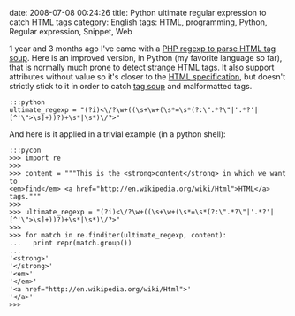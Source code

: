 date: 2008-07-08 00:24:26
title: Python ultimate regular expression to catch HTML tags
category: English
tags: HTML, programming, Python, Regular expression, Snippet, Web

1 year and 3 months ago I've came with a [PHP regexp to parse HTML tag soup](http://kevin.deldycke.com/2007/03/ultimate-regular-expression-for-html-tag-parsing-with-php/). Here is an improved version, in Python (my favorite language so far), that is normally much prone to detect strange HTML tags. It also support attributes without value so it's closer to the [HTML specification](http://www.w3.org/TR/REC-html40/), but doesn't strictly stick to it in order to catch [tag soup](http://en.wikipedia.org/wiki/Tag_soup) and malformatted tags.

    :::python
    ultimate_regexp = "(?i)<\/?\w+((\s+\w+(\s*=\s*(?:\".*?\"|'.*?'|[^'\">\s]+))?)+\s*|\s*)\/?>"

And here is it applied in a trivial example (in a python shell):

    :::pycon
    >>> import re
    >>>
    >>> content = """This is the <strong>content</strong> in which we want to
    <em>find</em> <a href="http://en.wikipedia.org/wiki/Html">HTML</a> tags."""
    >>>
    >>> ultimate_regexp = "(?i)<\/?\w+((\s+\w+(\s*=\s*(?:\".*?\"|'.*?'|[^'\">\s]+))?)+\s*|\s*)\/?>"
    >>>
    >>> for match in re.finditer(ultimate_regexp, content):
    ...   print repr(match.group())
    ...
    '<strong>'
    '</strong>'
    '<em>'
    '</em>'
    '<a href="http://en.wikipedia.org/wiki/Html">'
    '</a>'
    >>>

